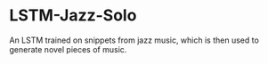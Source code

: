 # LSTM-Jazz-Solo
An LSTM trained on snippets from jazz music, which is then used to generate novel pieces of music. 

